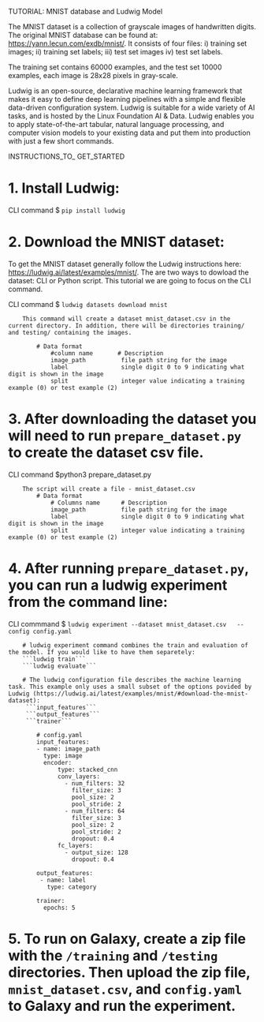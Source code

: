TUTORIAL: MNIST database and Ludwig Model

The MNIST dataset is a collection of grayscale images of handwritten digits. The original MNIST database can be found at: https://yann.lecun.com/exdb/mnist/. It consists of four files:
i) training set images; 
ii) training set labels; 
iii) test set images 
iv) test set labels.

The training set contains 60000 examples, and the test set 10000 examples, each image is 28x28 pixels in gray-scale.

Ludwig is an open-source, declarative machine learning framework that makes it easy to define deep learning pipelines with a simple and flexible data-driven configuration system. Ludwig is suitable for a wide variety of AI tasks, and is hosted by the Linux Foundation AI & Data. Ludwig enables you to apply state-of-the-art tabular, natural language processing, and computer vision models to your existing data and put them into production with just a few short commands.

INSTRUCTIONS_TO_ GET_STARTED

# 1. Install Ludwig:

CLI command
$ ```pip install ludwig```

# 2. Download the MNIST dataset: 
To get the MNIST dataset generally follow the Ludwig instructions here: https://ludwig.ai/latest/examples/mnist/. The are two ways to dowload the dataset: CLI or Python script. This tutorial we are going to focus on the CLI command.

CLI command
$ ```ludwig datasets download mnist```

        This command will create a dataset mnist_dataset.csv in the current directory. In addition, there will be directories training/ and testing/ containing the images.

            # Data format
                #column name       # Description
                image_path          file path string for the image
                label               single digit 0 to 9 indicating what digit is shown in the image
                split               integer value indicating a training example (0) or test example (2)

# 3. After downloading the dataset you will need to run ```prepare_dataset.py``` to create the dataset csv file.

CLI command
$python3 prepare_dataset.py

        The script will create a file - mnist_dataset.csv
            # Data format
                # Columns name      # Description
                image_path          file path string for the image
                label               single digit 0 to 9 indicating what digit is shown in the image
                split               integer value indicating a training example (0) or test example (2)

# 4. After running ```prepare_dataset.py```, you can run a ludwig experiment from the command line:

CLI commmand
$ ```ludwig experiment --dataset mnist_dataset.csv   --config config.yaml```
    
        # ludwig experiment command combines the train and evaluation of the model. If you would like to have them separetely:
        ```ludwig train```
        ```ludwig evaluate```

        # The ludwig configuration file describes the machine learning task. This example only uses a small subset of the options povided by Ludwig (https://ludwig.ai/latest/examples/mnist/#download-the-mnist-dataset):
         ```input_features```
         ```output_features```
         ```trainer```

            # config.yaml
            input_features:
            - name: image_path
              type: image
              encoder: 
                  type: stacked_cnn
                  conv_layers:
                    - num_filters: 32
                      filter_size: 3
                      pool_size: 2
                      pool_stride: 2
                    - num_filters: 64
                      filter_size: 3
                      pool_size: 2
                      pool_stride: 2
                      dropout: 0.4
                  fc_layers:
                    - output_size: 128
                      dropout: 0.4

            output_features:
             - name: label
               type: category

            trainer:
              epochs: 5

# 5. To run on Galaxy, create a zip file with the `/training` and `/testing` directories. Then upload the zip file, `mnist_dataset.csv`, and `config.yaml` to Galaxy and run the experiment.
